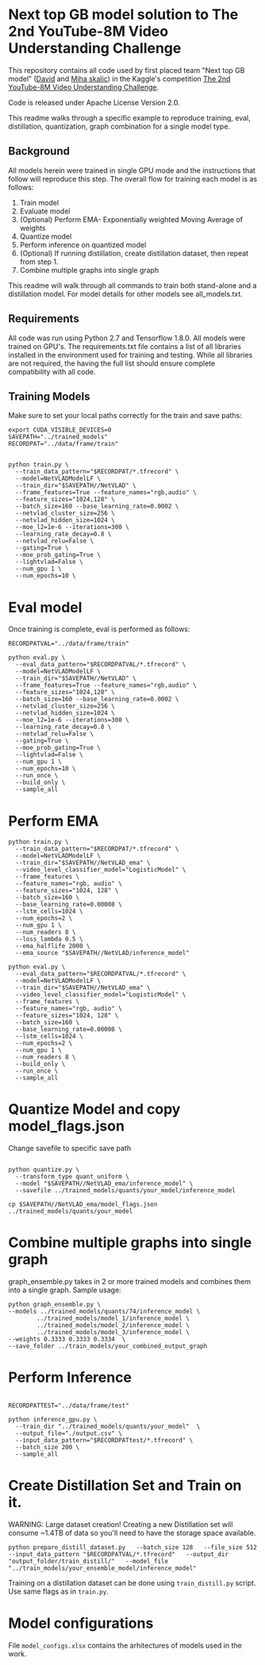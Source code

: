 # Next top GB model solution to The 2nd YouTube-8M Video Understanding Challenge

This repository contains all code used by first placed team "Next top GB model" ([David](https://www.kaggle.com/tivfrvqhs5) and [Miha skalic](https://www.kaggle.com/mihaskalic)) in the Kaggle's competition [The 2nd YouTube-8M Video Understanding Challenge](https://www.kaggle.com/c/youtube8m-2018/).
 
Code is released under Apache License Version 2.0.

This readme walks through a specific example to reproduce training, eval, distillation, quantization, graph combination for a single model type.


## Background

All models herein were trained in single GPU mode and the instructions that follow will reproduce this step. The
overall flow for training each model is as follows:
1. Train model
2. Evaluate model
3. (Optional) Perform EMA- Exponentially weighted Moving Average of weights
4. Quantize model
5. Perform inference on quantized model
6. (Optional) If running distillation, create distillation dataset, then repeat from step 1.
7. Combine multiple graphs into single graph


This readme will walk through all commands to train both stand-alone and a distillation model.  For model details for other models
see all_models.txt.

## Requirements

All code was run using Python 2.7 and Tensorflow 1.8.0.  All models were trained on GPU's.  The requirements.txt file
contains a list of all libraries installed in the environment used for training and testing.  While all libraries are not
required, the having the full list should ensure complete compatibility with all code.



## Training Models

Make sure to set your local paths correctly for the train and save paths:

```
export CUDA_VISIBLE_DEVICES=0
SAVEPATH="../trained_models"
RECORDPAT="../data/frame/train"


python train.py \
  --train_data_pattern="$RECORDPAT/*.tfrecord" \
  --model=NetVLADModelLF \
  --train_dir="$SAVEPATH//NetVLAD" \
  --frame_features=True --feature_names="rgb,audio" \
  --feature_sizes="1024,128" \
  --batch_size=160 --base_learning_rate=0.0002 \
  --netvlad_cluster_size=256 \
  --netvlad_hidden_size=1024 \
  --moe_l2=1e-6 --iterations=300 \
  --learning_rate_decay=0.8 \
  --netvlad_relu=False \
  --gating=True \
  --moe_prob_gating=True \
  --lightvlad=False \
  --num_gpu 1 \
  --num_epochs=10 \
```

# Eval model

Once training is complete, eval is performed as follows:

```
RECORDPATVAL="../data/frame/train"

python eval.py \
  --eval_data_pattern="$RECORDPATVAL/*.tfrecord" \
  --model=NetVLADModelLF \
  --train_dir="$SAVEPATH//NetVLAD" \
  --frame_features=True --feature_names="rgb,audio" \
  --feature_sizes="1024,128" \
  --batch_size=160 --base_learning_rate=0.0002 \
  --netvlad_cluster_size=256 \
  --netvlad_hidden_size=1024 \
  --moe_l2=1e-6 --iterations=300 \
  --learning_rate_decay=0.8 \
  --netvlad_relu=False \
  --gating=True \
  --moe_prob_gating=True \
  --lightvlad=False \
  --num_gpu 1 \
  --num_epochs=10 \
  --run_once \
  --build_only \
  --sample_all
```

# Perform EMA

```
python train.py \
  --train_data_pattern="$RECORDPAT/*.tfrecord" \
  --model=NetVLADModelLF \
  --train_dir="$SAVEPATH//NetVLAD_ema" \
  --video_level_classifier_model="LogisticModel" \
  --frame_features \
  --feature_names="rgb, audio" \
  --feature_sizes="1024, 128" \
  --batch_size=160 \
  --base_learning_rate=0.00008 \
  --lstm_cells=1024 \
  --num_epochs=2 \
  --num_gpu 1 \
  --num_readers 8 \
  --loss_lambda 0.5 \
  --ema_halflife 2000 \
  --ema_source "$SAVEPATH//NetVLAD/inference_model"

python eval.py \
  --eval_data_pattern="$RECORDPATVAL/*.tfrecord" \
  --model=NetVLADModelLF \
  --train_dir="$SAVEPATH//NetVLAD_ema" \
  --video_level_classifier_model="LogisticModel" \
  --frame_features \
  --feature_names="rgb, audio" \
  --feature_sizes="1024, 128" \
  --batch_size=160 \
  --base_learning_rate=0.00008 \
  --lstm_cells=1024 \
  --num_epochs=2 \
  --num_gpu 1 \
  --num_readers 8 \
  --build_only \
  --run_once \
  --sample_all

```

# Quantize Model and copy model_flags.json

Change savefile to specific save path

```

python quantize.py \
  --transform_type quant_uniform \
  --model "$SAVEPATH//NetVLAD_ema/inference_model" \
  --savefile ../trained_models/quants/your_model/inference_model

cp $SAVEPATH//NetVLAD_ema/model_flags.json ../trained_models/quants/your_model

```
# Combine multiple graphs into single graph

graph_ensemble.py takes in 2 or more trained models and combines them into a single graph. Sample usage:


```
python graph_ensemble.py \
--models ../trained_models/quants/74/inference_model \
        ../trained_models/model_1/inference_model \
        ../trained_models/model_2/inference_model \
        ../trained_models/model_3/inference_model \
--weights 0.3333 0.3333 0.3334  \
--save_folder ../train_models/your_combined_output_graph
```


# Perform Inference

```

RECORDPATTEST="../data/frame/test"

python inference_gpu.py \
  --train_dir "../trained_models/quants/your_model"  \
  --output_file="./output.csv" \
  --input_data_pattern="$RECORDPATtest/*.tfrecord" \
  --batch_size 200 \
  --sample_all
```

# Create Distillation Set and Train on it.

WARNING: Large dataset creation!  Creating a new Distillation set will consume ~1.4TB of data so you'll need
to have the storage space available.

```
python prepare_distill_dataset.py   --batch_size 128   --file_size 512   --input_data_pattern "$RECORDPATVAL/*.tfrecord"   --output_dir "output_folder/train_distill/"   --model_file "../train_models/your_ensemble_model/inference_model"

```

Training on a distillation dataset can be done using `train_distill.py` script. Use same flags as in `train.py`.

# Model configurations

File `model_configs.xlsx` contains the arhitectures of models used in the work.

